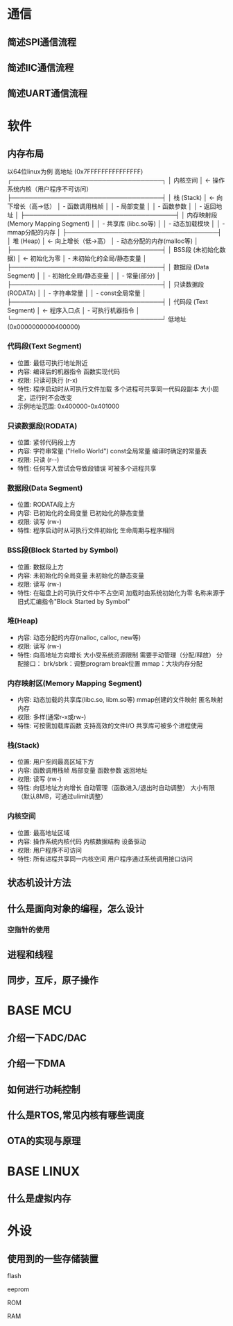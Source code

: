 # 通信
## 简述SPI通信流程


## 简述IIC通信流程


## 简述UART通信流程

# 软件

## 内存布局
以64位linux为例
高地址 (0x7FFFFFFFFFFFFFFF)
┌───────────────────────────────────┐
│ 内核空间                          │ ← 操作系统内核（用户程序不可访问）
├───────────────────────────────────┤
│ 栈 (Stack)                        │ ← 向下增长（高→低）
│   - 函数调用栈帧                  │
│   - 局部变量                      │
│   - 函数参数                      │
│   - 返回地址                      │
├───────────────────────────────────┤
│ 内存映射段 (Memory Mapping Segment) │
│   - 共享库 (libc.so等)            │
│   - 动态加载模块                  │
│   - mmap分配的内存                │
├───────────────────────────────────┤
│ 堆 (Heap)                         │ ← 向上增长（低→高）
│   - 动态分配的内存(malloc等)       │
├───────────────────────────────────┤
│ BSS段 (未初始化数据)               │ ← 初始化为零
│   - 未初始化的全局/静态变量        │
├───────────────────────────────────┤
│ 数据段 (Data Segment)              │
│   - 初始化全局/静态变量            │
│   - 常量(部分)                    │
├───────────────────────────────────┤
│ 只读数据段 (RODATA)                │
│   - 字符串常量                    │
│   - const全局常量                 │
├───────────────────────────────────┤
│ 代码段 (Text Segment)              │ ← 程序入口点
│   - 可执行机器指令                │
└───────────────────────────────────┘
低地址 (0x0000000000400000)
### 代码段(Text Segment)
- 位置: 最低可执行地址附近
- 内容:
    编译后的机器指令
    函数实现代码
- 权限: 只读可执行 (r-x)
- 特性:
    程序启动时从可执行文件加载
    多个进程可共享同一代码段副本
    大小固定，运行时不会改变
- 示例地址范围: 0x400000-0x401000
### 只读数据段(RODATA)
- 位置: 紧邻代码段上方
- 内容:
    字符串常量 ("Hello World")
    const全局常量
    编译时确定的常量表
- 权限: 只读 (r--)
- 特性:
    任何写入尝试会导致段错误
    可被多个进程共享
### 数据段(Data Segment)
- 位置: RODATA段上方
- 内容:
    已初始化的全局变量
    已初始化的静态变量
- 权限: 读写 (rw-)
- 特性:
    程序启动时从可执行文件初始化
    生命周期与程序相同
### BSS段(Block Started by Symbol)
- 位置: 数据段上方
- 内容:
    未初始化的全局变量
    未初始化的静态变量
- 权限: 读写 (rw-)
- 特性:
    在磁盘上的可执行文件中不占空间
    加载时由系统初始化为零
    名称来源于旧式汇编指令"Block Started by Symbol"
### 堆(Heap)
- 内容:
    动态分配的内存(malloc, calloc, new等)
- 权限: 读写 (rw-)
- 特性:
    向高地址方向增长
    大小受系统资源限制
    需要手动管理（分配/释放）
    分配接口：
        brk/sbrk：调整program break位置
        mmap：大块内存分配
### 内存映射区(Memory Mapping Segment)
- 内容:
    动态加载的共享库(libc.so, libm.so等)
    mmap创建的文件映射
    匿名映射内存
- 权限: 多样(通常r-x或rw-)
- 特性:
    可按需加载库函数
    支持高效的文件I/O
    共享库可被多个进程使用
### 栈(Stack)
- 位置: 用户空间最高区域下方
- 内容:
    函数调用栈帧
    局部变量
    函数参数
    返回地址
- 权限: 读写 (rw-)
- 特性:
    向低地址方向增长
    自动管理（函数进入/退出时自动调整）
    大小有限（默认8MB，可通过ulimit调整）
### 内核空间
- 位置: 最高地址区域
- 内容:
    操作系统内核代码
    内核数据结构
    设备驱动
- 权限: 用户程序不可访问
- 特性:
    所有进程共享同一内核空间
    用户程序通过系统调用接口访问


## 状态机设计方法

## 什么是面向对象的编程，怎么设计

### 空指针的使用

## 进程和线程

## 同步，互斥，原子操作

# BASE MCU
## 介绍一下ADC/DAC

## 介绍一下DMA

## 如何进行功耗控制

## 什么是RTOS,常见内核有哪些调度

## OTA的实现与原理



# BASE LINUX

## 什么是虚拟内存


# 外设

## 使用到的一些存储装置

flash


eeprom

ROM

RAM

